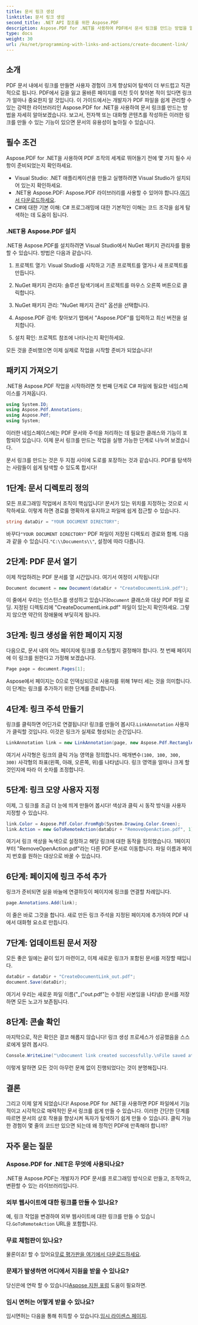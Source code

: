 ```yaml
---
title: 문서 링크 생성
linktitle: 문서 링크 생성
second_title: .NET API 참조를 위한 Aspose.PDF
description: Aspose.PDF for .NET을 사용하여 PDF에서 문서 링크를 만드는 방법을 알아보세요. PDF 문서에서 탐색 및 상호 작용을 강화하세요.
type: docs
weight: 30
url: /ko/net/programming-with-links-and-actions/create-document-link/
---
```

## 소개

PDF 문서 내에서 링크를 만들면 사용자 경험이 크게 향상되어 탐색이 더 부드럽고 직관적으로 됩니다. PDF에서 길을 잃고 올바른 페이지를 미친 듯이 찾아본 적이 있다면 링크가 얼마나 중요한지 알 것입니다. 이 가이드에서는 개발자가 PDF 파일을 쉽게 관리할 수 있는 강력한 라이브러리인 Aspose.PDF for .NET을 사용하여 문서 링크를 만드는 방법을 자세히 알아보겠습니다. 보고서, 전자책 또는 대화형 콘텐츠를 작성하든 이러한 링크를 만들 수 있는 기능이 있으면 문서의 유용성이 높아질 수 있습니다.

## 필수 조건

Aspose.PDF for .NET을 사용하여 PDF 조작의 세계로 뛰어들기 전에 몇 가지 필수 사항이 준비되었는지 확인하세요.

- Visual Studio: .NET 애플리케이션을 만들고 실행하려면 Visual Studio가 설치되어 있는지 확인하세요.
- .NET용 Aspose.PDF: Aspose.PDF 라이브러리를 사용할 수 있어야 합니다.[여기서 다운로드하세요](https://releases.aspose.com/pdf/net/).
- C#에 대한 기본 이해: C# 프로그래밍에 대한 기본적인 이해는 코드 조각을 쉽게 탐색하는 데 도움이 됩니다.

### .NET용 Aspose.PDF 설치

.NET용 Aspose.PDF를 설치하려면 Visual Studio에서 NuGet 패키지 관리자를 활용할 수 있습니다. 방법은 다음과 같습니다.

1. 프로젝트 열기: Visual Studio를 시작하고 기존 프로젝트를 열거나 새 프로젝트를 만듭니다.
   
2. NuGet 패키지 관리자: 솔루션 탐색기에서 프로젝트를 마우스 오른쪽 버튼으로 클릭합니다.
   
3. NuGet 패키지 관리: "NuGet 패키지 관리" 옵션을 선택합니다.

4. Aspose.PDF 검색: 찾아보기 탭에서 "Aspose.PDF"를 입력하고 최신 버전을 설치합니다.

5. 설치 확인: 프로젝트 참조에 나타나는지 확인하세요.

모든 것을 준비했으면 이제 실제로 작업을 시작할 준비가 되었습니다!

## 패키지 가져오기

.NET용 Aspose.PDF 작업을 시작하려면 첫 번째 단계로 C# 파일에 필요한 네임스페이스를 가져옵니다.

```csharp
using System.IO;
using Aspose.Pdf.Annotations;
using Aspose.Pdf;
using System;
```

이러한 네임스페이스에는 PDF 문서와 주석을 처리하는 데 필요한 클래스와 기능이 포함되어 있습니다. 이제 문서 링크를 만드는 작업을 실행 가능한 단계로 나누어 보겠습니다.

문서 링크를 만드는 것은 두 지점 사이에 도로를 포장하는 것과 같습니다. PDF를 탐색하는 사람들이 쉽게 탐색할 수 있도록 합시다!

## 1단계: 문서 디렉토리 정의

모든 프로그래밍 작업에서 조직이 핵심입니다! 문서가 있는 위치를 지정하는 것으로 시작하세요. 이렇게 하면 경로를 명확하게 유지하고 파일에 쉽게 접근할 수 있습니다.

```csharp
string dataDir = "YOUR DOCUMENT DIRECTORY";
```

 바꾸다`"YOUR DOCUMENT DIRECTORY"` PDF 파일이 저장된 디렉토리 경로와 함께. 다음과 같을 수 있습니다.`"C:\\Documents\\"`, 설정에 따라 다릅니다.

## 2단계: PDF 문서 열기

이제 작업하려는 PDF 문서를 열 시간입니다. 여기서 여정이 시작됩니다!

```csharp
Document document = new Document(dataDir + "CreateDocumentLink.pdf");
```

 이 줄에서 우리는 인스턴스를 생성하고 있습니다`Document` 클래스와 대상 PDF 파일 로딩. 지정된 디렉토리에 "CreateDocumentLink.pdf" 파일이 있는지 확인하세요. 그렇지 않으면 약간의 장애물에 부딪히게 됩니다.

## 3단계: 링크 생성을 위한 페이지 지정

다음으로, 문서 내의 어느 페이지에 링크를 호스팅할지 결정해야 합니다. 첫 번째 페이지에 이 링크를 원한다고 가정해 보겠습니다.

```csharp
Page page = document.Pages[1];
```

Aspose에서 페이지는 0으로 인덱싱되므로 사용자를 위해 1부터 세는 것을 의미합니다. 이 단계는 링크를 추가하기 위한 단계를 준비합니다.

## 4단계: 링크 주석 만들기

 링크를 클릭하면 어딘가로 연결됩니다! 링크를 만들어 봅시다.`LinkAnnotation` 사용자가 클릭할 것입니다. 이것은 링크가 실제로 형성되는 순간입니다.

```csharp
LinkAnnotation link = new LinkAnnotation(page, new Aspose.Pdf.Rectangle(100, 100, 300, 300));
```

 여기서 사각형은 링크의 클릭 가능 영역을 정의합니다. 매개변수`(100, 100, 300, 300)` 사각형의 좌표(왼쪽, 아래, 오른쪽, 위)를 나타냅니다. 링크 영역을 얼마나 크게 할 것인지에 따라 이 숫자를 조정합니다.

## 5단계: 링크 모양 사용자 지정

이제, 그 링크를 조금 더 눈에 띄게 만들어 봅시다! 색상과 클릭 시 동작 방식을 사용자 지정할 수 있습니다.

```csharp
link.Color = Aspose.Pdf.Color.FromRgb(System.Drawing.Color.Green);
link.Action = new GoToRemoteAction(dataDir + "RemoveOpenAction.pdf", 1);
```

여기서 링크 색상을 녹색으로 설정하고 해당 링크에 대한 동작을 정의했습니다. 1페이지부터 "RemoveOpenAction.pdf"라는 다른 PDF 문서로 이동합니다. 파일 이름과 페이지 번호를 원하는 대상으로 바꿀 수 있습니다.

## 6단계: 페이지에 링크 주석 추가

링크가 준비되면 실을 바늘에 연결하듯이 페이지에 링크를 연결할 차례입니다. 

```csharp
page.Annotations.Add(link);
```

이 줄은 바로 그것을 합니다. 새로 만든 링크 주석을 지정된 페이지에 추가하여 PDF 내에서 대화형 요소로 만듭니다.

## 7단계: 업데이트된 문서 저장

모든 좋은 일에는 끝이 있기 마련이고, 이제 새로운 링크가 포함된 문서를 저장할 때입니다. 

```csharp
dataDir = dataDir + "CreateDocumentLink_out.pdf";
document.Save(dataDir);
```

여기서 우리는 새로운 파일 이름("_("out.pdf"는 수정된 사본임을 나타냄) 문서를 저장하면 모든 노고가 보존됩니다.

## 8단계: 콘솔 확인

마지막으로, 작은 확인은 결코 해롭지 않습니다! 링크 생성 프로세스가 성공했음을 스스로에게 알려 봅시다.

```csharp
Console.WriteLine("\nDocument link created successfully.\nFile saved at " + dataDir);
```

이렇게 말하면 모든 것이 아무런 문제 없이 진행되었다는 것이 분명해집니다.

## 결론

그리고 이제 알게 되었습니다! Aspose.PDF for .NET을 사용하면 PDF 파일에서 기능적이고 시각적으로 매력적인 문서 링크를 쉽게 만들 수 있습니다. 이러한 간단한 단계를 따르면 문서의 상호 작용을 향상시켜 독자가 탐색하기 쉽게 만들 수 있습니다. 클릭 가능한 경험이 몇 줄의 코드만 있으면 되는데 왜 정적인 PDF에 만족해야 합니까? 

## 자주 묻는 질문

### Aspose.PDF for .NET은 무엇에 사용되나요?
.NET용 Aspose.PDF는 개발자가 PDF 문서를 프로그래밍 방식으로 만들고, 조작하고, 변환할 수 있는 라이브러리입니다.

### 외부 웹사이트에 대한 링크를 만들 수 있나요?
 예, 링크 작업을 변경하여 외부 웹사이트에 대한 링크를 만들 수 있습니다.`GoToRemoteAction` URL을 포함합니다.

### 무료 체험판이 있나요?
 물론이죠! 할 수 있어요[무료 평가판을 여기에서 다운로드하세요](https://releases.aspose.com/).

### 문제가 발생하면 어디에서 지원을 받을 수 있나요?
 당신은에 연락 할 수 있습니다[Aspose 지원 포럼](https://forum.aspose.com/c/pdf/10) 도움이 필요하면.

### 임시 면허는 어떻게 받을 수 있나요?
 임시면허는 다음을 통해 취득할 수 있습니다.[임시 라이센스 페이지](https://purchase.aspose.com/temporary-license/).